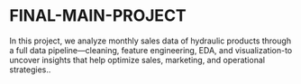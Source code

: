 # FINAL-MAIN-PROJECT
In this project, we analyze monthly sales data of hydraulic products through a full data pipeline—cleaning, feature engineering, EDA, and visualization-to uncover insights that help optimize sales, marketing, and operational strategies..
